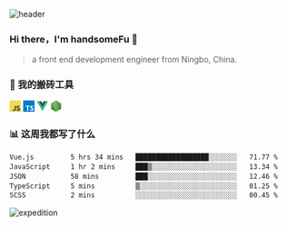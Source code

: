![header](https://raw.githubusercontent.com/fzq1998/fzq1998/master/header.png)

### Hi there，I'm handsomeFu 👋

> a front end development engineer from Ningbo, China.

### 🔧 我的搬砖工具
<code><img height="20" src="https://raw.githubusercontent.com/github/explore/80688e429a7d4ef2fca1e82350fe8e3517d3494d/topics/javascript/javascript.png" alt="javascript"></code>
<code><img height="20" src="https://raw.githubusercontent.com/github/explore/80688e429a7d4ef2fca1e82350fe8e3517d3494d/topics/typescript/typescript.png" alt="typescript"></code>
<code><img height="20" src="https://raw.githubusercontent.com/github/explore/80688e429a7d4ef2fca1e82350fe8e3517d3494d/topics/vue/vue.png" alt="vue"></code>
<code><img height="20" src="https://raw.githubusercontent.com/github/explore/80688e429a7d4ef2fca1e82350fe8e3517d3494d/topics/nodejs/nodejs.png" alt="nodejs"></code>



### 📊 这周我都写了什么
<!--START_SECTION:waka-->

```txt
Vue.js         5 hrs 34 mins   ██████████████████░░░░░░░   71.77 %
JavaScript     1 hr 2 mins     ███▒░░░░░░░░░░░░░░░░░░░░░   13.34 %
JSON           58 mins         ███░░░░░░░░░░░░░░░░░░░░░░   12.46 %
TypeScript     5 mins          ▒░░░░░░░░░░░░░░░░░░░░░░░░   01.25 %
SCSS           2 mins          ░░░░░░░░░░░░░░░░░░░░░░░░░   00.45 %
```

<!--END_SECTION:waka-->


![expedition](https://raw.githubusercontent.com/fzq1998/fzq1998/master/expedition.gif)

